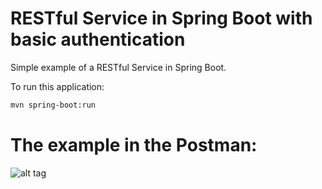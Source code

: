# RESTful Service in Spring Boot with basic authentication

Simple example of a RESTful Service in Spring Boot.

To run this application:
```bash
mvn spring-boot:run
```

# The example in the Postman:

![alt tag](http://i.piccy.info/i9/e228b79b7466d7727f6e9478ea10d6b4/1477941863/61285/1085055/basic_auth.jpg)